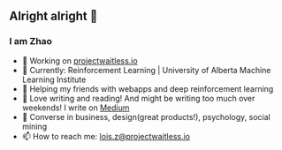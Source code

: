 ## Alright alright 👋

### I am Zhao

- 🔭 Working on [projectwaitless.io](https://projectwaitless.io)
- 🔖 Currently: Reinforcement Learning | University of Alberta Machine Learning Institute
- 👯 Helping my friends with webapps and deep reinforcement learning
- 🤔 Love writing and reading! And might be writing too much over weekends! I write on [Medium](https://medium.com/@loisziu)
- 💬 Converse in business, design(great products!), psychology, social mining
- 📫 How to reach me: lois.z@projectwaitless.io

